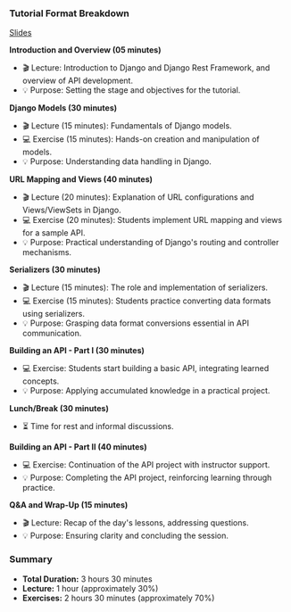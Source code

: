 ### Tutorial Format Breakdown

[Slides](https://docs.google.com/presentation/d/1Ajv9MYQQ011_Y4r1W4I6Y-6XP_faFF0317Zkn2XupMw/edit?usp=sharing)

**Introduction and Overview (05 minutes)**

- 🎬 Lecture: Introduction to Django and Django Rest Framework, and overview of API development.
- 💡 Purpose: Setting the stage and objectives for the tutorial.

**Django Models (30 minutes)**

- 🎬 Lecture (15 minutes): Fundamentals of Django models.
- 💻 Exercise (15 minutes): Hands-on creation and manipulation of models.
- 💡 Purpose: Understanding data handling in Django.

**URL Mapping and Views (40 minutes)**

- 🎬 Lecture (20 minutes): Explanation of URL configurations and Views/ViewSets in Django.
- 💻 Exercise (20 minutes): Students implement URL mapping and views for a sample API.
- 💡 Purpose: Practical understanding of Django's routing and controller mechanisms.

**Serializers (30 minutes)**

- 🎬 Lecture (15 minutes): The role and implementation of serializers.
- 💻 Exercise (15 minutes): Students practice converting data formats using serializers.
- 💡 Purpose: Grasping data format conversions essential in API communication.

**Building an API - Part I (30 minutes)**

- 💻 Exercise: Students start building a basic API, integrating learned concepts.
- 💡 Purpose: Applying accumulated knowledge in a practical project.

**Lunch/Break (30 minutes)**

- ⏳ Time for rest and informal discussions.

**Building an API - Part II (40 minutes)**

- 💻 Exercise: Continuation of the API project with instructor support.
- 💡 Purpose: Completing the API project, reinforcing learning through practice.

**Q&A and Wrap-Up (15 minutes)**

- 🎬 Lecture: Recap of the day's lessons, addressing questions.
- 💡 Purpose: Ensuring clarity and concluding the session.

### Summary

- **Total Duration:** 3 hours 30 minutes
- **Lecture:** 1 hour (approximately 30%)
- **Exercises:** 2 hours 30 minutes (approximately 70%)
